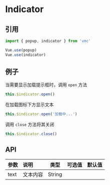 # Indicator

## 引用
```javascript
import { popup, indicator } from 'vmc'

Vue.use(popup)
Vue.use(indicator)
```

## 例子
当需要显示加载提示框时，调用 `open` 方法
```javascript
this.$indicator.open()
```
在加载图标下方显示文本
```javascript
this.$indicator.open('加载中...')
```
调用 `close` 方法将其关闭
```javascript
this.$indicator.close()
```

## API
| 参数 | 说明 | 类型 | 可选值 | 默认值 |
| :- | :- | - | :- | - |
| text | 文本内容 | String |  | 